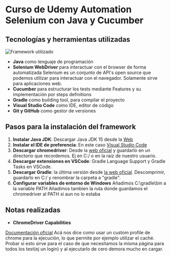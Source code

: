 # Curso de Udemy Automation Selenium con Java y Cucumber

## Tecnologías y herramientas utilizadas

![Framework utilizado](https://i.imgur.com/iO84mHX.png)

* **Java** como lenguaje de programación
* **Selenium WebDriver** para interactuar con el browser de forma automatizada
Selenium es un conjunto de API's open source que podemos utilizar para interactuar con el navegador. Solamente sirve para aplicaciones web.
* **Cucumber** para estructurar los tests mediante Features y su implementación por steps definitions
* **Gradle** como building tool, para compilar el proyecto
* **Visual Studio Code** como IDE, editor de código
* **Git y GitHub** como gestor de versiones

## Pasos para la instalación del framework

1. **Instalar Java JDK**: Descargar Java JDK 15 desde la [Web](https://www.oracle.com/java/technologies/javase-downloads.html)
2. **Instalar el IDE de preferencia**: En este caso [Visual Studio Code](https://code.visualstudio.com/)
3. **Descargar chromedriver**: Desde la [web oficial](https://chromedriver.chromium.org/downloads) y guardarlo en un directorio que recordemos. Ej en C:/ o en la raiz de nuestro usuario.
4. **Descargar extensiones en VSCode**: Gradle Language Support y Gradle Tasks en VSCode.
5. **Descargar Gradle**: la última versión desde [la web oficial](https://gradle.org/releases/). Descomprimir, guardarlo en C:/ y renombrar la carpeta a "gradle".
6. **Configurar variables de entorno de Windows**
Añadimos C:\gradle\bin a la variable PATH
Añadimos tambien la ruta donde guardamos el chromedriver al PATH si aun no lo estaba


## Notas realizadas

* **ChromeDriver Capabilities**

[Documentación oficial](https://chromedriver.chromium.org/capabilities)
Acá nos dice como usar un custom profile de chrome para la ejecución, lo que permite por ejemplo utilizar el caché. Probar si esto sirve para el caso de que necesitamos la misma página para todos los test(ej un login) y al ejecutarlo de cero demora mucho en cargar.